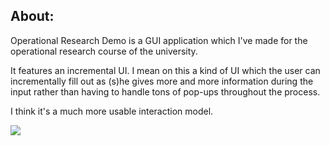 About:
-----

Operational Research Demo is a GUI application which I've made for the
operational research course of the university.

It features an incremental UI. I mean on this a kind of UI which the
user can incrementally fill out as (s)he gives more and more information
during the input rather than having to handle tons of pop-ups throughout
the process.

I think it's a much more usable interaction model.

![](https://raw.github.com/mondalaci/operational-research-demo/master/screenshot.png)
